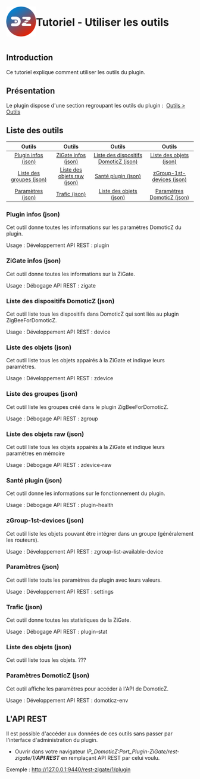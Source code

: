 <a href="Home.md"><img align="left" width="80" height="80" src="../Images/zigbee4domoticz-logo.png" alt="Logo"></a>

# Tutoriel - Utiliser les outils

</br>


## Introduction

Ce tutoriel explique comment utiliser les outils du plugin.

## Présentation

Le plugin dispose d'une section regroupant les outils du plugin :  [Outils > Outils](WebUI_Outils.md#outils)


## Liste des outils

| Outils  | Outils   | Outils   | Outils   |
| :-----: |:-------:|:-------:|:-------:|
| [Plugin infos (json)](#plugin-infos-json) | [ZiGate infos (json)](#zigate-infos-json) | [Liste des dispositifs DomoticZ (json)](#liste-des-dispositifs-domoticz-json) | [Liste des objets (json)](#liste-des-%objets-json) |
| [Liste des groupes (json)](#liste-des-groupes-json) | [Liste des objets raw (json)](#liste-des-objets-raw-json) | [Santé plugin (json)](#sant%C3%A9-plugin-json) | [zGroup-1st-devices (json)](#zgroup-1st-devices-json) |
| [Paramètres (json)](#param%C3%A8tres-json) | [Trafic (json)](#trafic-json) | [Liste des objets (json)](#liste-des-objets-json) | [Paramètres DomoticZ (json)](#param%C3%A8tres-domoticz-json) |


### Plugin infos (json)

Cet outil donne toutes les informations sur les paramètres DomoticZ du plugin.

Usage : Développement
API REST : plugin

### ZiGate infos (json)

Cet outil donne toutes les informations sur la ZiGate.

Usage : Débogage
API REST : zigate

### Liste des dispositifs DomoticZ (json)

Cet outil liste tous les dispositifs dans DomoticZ qui sont liés au plugin ZigBeeForDomoticZ.

Usage : Développement
API REST : device

### Liste des objets (json)

Cet outil liste tous les objets appairés à la ZiGate et indique leurs paramètres.

Usage : Développement
API REST : zdevice

### Liste des groupes (json)

Cet outil liste les groupes créé dans le plugin ZigBeeForDomoticZ.

Usage : Débogage
API REST : zgroup

### Liste des objets raw (json)

Cet outil liste tous les objets appairés à la ZiGate et indique leurs paramètres en mémoire

Usage : Débogage
API REST : zdevice-raw

### Santé plugin (json)

Cet outil donne les informations sur le fonctionnement du plugin.

Usage : Débogage
API REST : plugin-health

### zGroup-1st-devices (json)

Cet outil liste les objets pouvant être intégrer dans un groupe (généralement les routeurs).

Usage : Développement
API REST : zgroup-list-available-device

### Paramètres (json)

Cet outil liste touts les paramètres du plugin avec leurs valeurs.

Usage : Développement
API REST : settings

### Trafic (json)

Cet outil donne toutes les statistiques de la ZiGate.

Usage : Débogage
API REST : plugin-stat

### Liste des objets (json)

Cet outil liste tous les objets. ???

### Paramètres DomoticZ (json)

Cet outil affiche les paramètres pour accéder à l'API de DomoticZ.

Usage : Développement
API REST : domoticz-env


## L'API REST

Il est possible d'accéder aux données de ces outils sans passer par l'interface d'administration du plugin.

* Ouvrir dans votre navigateur *IP_DomoticZ:Port_Plugin-ZiGate/rest-zigate/1/__API REST__* en remplaçant API REST par celui voulu.

Exemple : http://127.0.0.1:9440/rest-zigate/1/plugin
